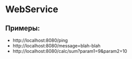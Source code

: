 # WebService

## Примеры:
- http://localhost:8080/ping
- http://localhost:8080/message=blah-blah
- http://localhost:8080/calc/sum?param1=9&param2=10
